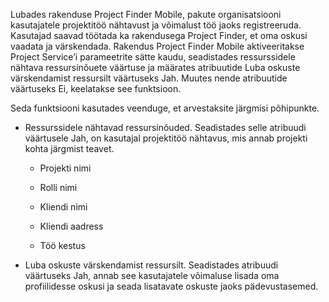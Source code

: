 Lubades rakenduse Project Finder Mobile, pakute organisatsiooni kasutajatele projektitöö nähtavust ja võimalust töö jaoks registreeruda. Kasutajad saavad töötada ka rakendusega Project Finder, et oma oskusi vaadata ja värskendada. Rakendus Project Finder Mobile aktiveeritakse Project Service’i parameetrite sätte kaudu, seadistades ressurssidele nähtava ressursinõuete väärtuse ja määrates atribuutide Luba oskuste värskendamist ressursilt väärtuseks Jah. Muutes nende atribuutide väärtuseks Ei, keelatakse see funktsioon.  
  
 Seda funktsiooni kasutades veenduge, et arvestaksite järgmisi põhipunkte.  
  
-   Ressurssidele nähtavad ressursinõuded. Seadistades selle atribuudi väärtusele Jah, on kasutajal projektitöö nähtavus, mis annab projekti kohta järgmist teavet.  
  
    -   Projekti nimi  
  
    -   Rolli nimi  
  
    -   Kliendi nimi  
  
    -   Kliendi aadress  
  
    -   Töö kestus  
  
-   Luba oskuste värskendamist ressursilt. Seadistades atribuudi väärtuseks Jah, annab see kasutajatele võimaluse lisada oma profiilidesse oskusi ja seada lisatavate oskuste jaoks pädevustasemed.